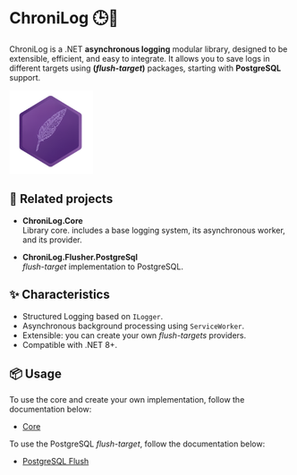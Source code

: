 # ChroniLog 🕒📜
ChroniLog is a .NET **asynchronous logging** modular library,
designed to be extensible, efficient, and easy to integrate. It allows you to save logs in different targets using **(*flush-target*)** packages, starting with **PostgreSQL** support.

<img src="https://raw.githubusercontent.com/sicilo/ChroniLog/master/ChroniLog.Core/logo.png" alt="ChroniLog Logo" width="150"/>

## 🚀 Related projects

- **ChroniLog.Core**  
  Library core. includes a base logging system, its asynchronous worker, and its provider.

- **ChroniLog.Flusher.PostgreSql**  
  *flush-target* implementation to PostgreSQL.

## ✨ Characteristics

- Structured Logging based on `ILogger`.
- Asynchronous background processing using `ServiceWorker`.
- Extensible: you can create your own *flush-targets* providers.
- Compatible with .NET 8+.

## 📦 Usage

To use the core and create your own implementation, follow the documentation below:

- [Core](ChroniLog.Core/README.md)

To use the PostgreSQL *flush-target*, follow the documentation below:

- [PostgreSQL Flush](ChroniLog.Flusher.PostgreSql)
